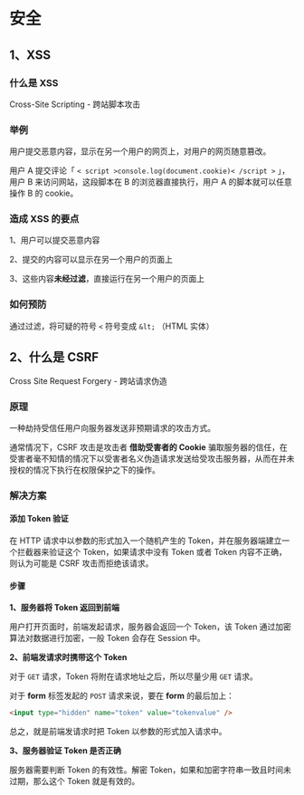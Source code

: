 # 安全

## 1、XSS

### 什么是 XSS

Cross-Site Scripting - 跨站脚本攻击

### 举例

用户提交恶意内容，显示在另一个用户的网页上，对用户的网页随意篡改。

用户 A 提交评论「 `< script >console.log(document.cookie)< /script >` 」，用户 B 来访问网站，这段脚本在 B 的浏览器直接执行，用户 A 的脚本就可以任意操作 B 的 cookie。

### 造成 XSS 的要点

1、用户可以提交恶意内容

2、提交的内容可以显示在另一个用户的页面上

3、这些内容**未经过滤**，直接运行在另一个用户的页面上

### 如何预防

通过过滤，将可疑的符号 `<` 符号变成 `&lt;` （HTML 实体）

## 2、什么是 CSRF

Cross Site Request Forgery - 跨站请求伪造

### 原理

一种劫持受信任用户向服务器发送非预期请求的攻击方式。

通常情况下，CSRF 攻击是攻击者 **借助受害者的 Cookie** 骗取服务器的信任，在受害者毫不知情的情况下以受害者名义伪造请求发送给受攻击服务器，从而在并未授权的情况下执行在权限保护之下的操作。

### 解决方案

#### 添加 Token 验证

在 HTTP 请求中以参数的形式加入一个随机产生的 Token，并在服务器端建立一个拦截器来验证这个 Token，如果请求中没有 Token 或者 Token 内容不正确，则认为可能是 CSRF 攻击而拒绝该请求。

#### 步骤

**1、服务器将 Token 返回到前端**

用户打开页面时，前端发起请求，服务器会返回一个 Token，该 Token 通过加密算法对数据进行加密，一般 Token 会存在 Session 中。

**2、前端发请求时携带这个 Token**

对于 `GET` 请求，Token 将附在请求地址之后，所以尽量少用 `GET` 请求。

对于 **form** 标签发起的 `POST` 请求来说，要在 **form** 的最后加上：

```html
<input type="hidden" name="token" value="tokenvalue" />
```

总之，就是前端发请求时把 Token 以参数的形式加入请求中。

**3、服务器验证 Token 是否正确**

服务器需要判断 Token 的有效性。解密 Token，如果和加密字符串一致且时间未过期，那么这个 Token 就是有效的。
